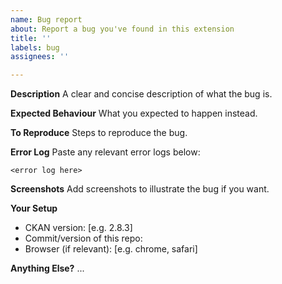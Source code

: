 ```yaml
---
name: Bug report
about: Report a bug you've found in this extension
title: ''
labels: bug
assignees: ''

---
```


**Description**
A clear and concise description of what the bug is.

**Expected Behaviour**
What you expected to happen instead.

**To Reproduce**
Steps to reproduce the bug.

**Error Log**
Paste any relevant error logs below:
```
<error log here>
```

**Screenshots**
Add screenshots to illustrate the bug if you want.

**Your Setup**
 - CKAN version: [e.g. 2.8.3]
 - Commit/version of this repo:
 - Browser (if relevant): [e.g. chrome, safari]

**Anything Else?**
...
